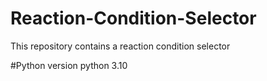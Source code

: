 # Reaction-Condition-Selector
This repository contains a reaction condition selector

#Python version
python 3.10

